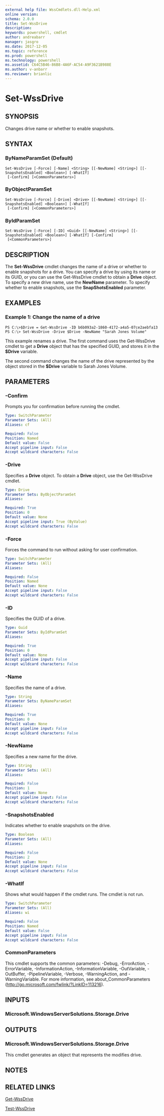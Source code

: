 ```yaml
---
external help file: WssCmdlets.dll-Help.xml
online version: 
schema: 2.0.0
title: Set-WssDrive
description: 
keywords: powershell, cmdlet
author: andreabarr
manager: jasgro
ms.date: 2017-12-05
ms.topic: reference
ms.prod: powershell
ms.technology: powershell
ms.assetid: C64C5B46-86B8-4A6F-AC54-A9F3621B988E
ms.author: v-anbarr
ms.reviewer: brianlic
---
```


# Set-WssDrive

## SYNOPSIS
Changes drive name or whether to enable snapshots.

## SYNTAX

### ByNameParamSet (Default)
```
Set-WssDrive [-Force] [-Name] <String> [[-NewName] <String>] [[-SnapshotsEnabled] <Boolean>] [-WhatIf]
 [-Confirm] [<CommonParameters>]
```

### ByObjectParamSet
```
Set-WssDrive [-Force] [-Drive] <Drive> [[-NewName] <String>] [[-SnapshotsEnabled] <Boolean>] [-WhatIf]
 [-Confirm] [<CommonParameters>]
```

### ByIdParamSet
```
Set-WssDrive [-Force] [-ID] <Guid> [[-NewName] <String>] [[-SnapshotsEnabled] <Boolean>] [-WhatIf] [-Confirm]
 [<CommonParameters>]
```

## DESCRIPTION
The **Set-WssDrive** cmdlet changes the name of a drive or whether to enable snapshots for a drive.
You can specify a drive by using its name or its GUID, or you can use the Get-WssDrive cmdlet to obtain a **Drive** object.
To specify a new drive name, use the **NewName** parameter.
To specify whether to enable snapshots, use the **SnapShotsEnabled** parameter.

## EXAMPLES

### Example 1: Change the name of a drive
```
PS C:\>$Drive = Get-WssDrive -ID b6b093a2-1860-4172-a4a5-07ce2aebfa13
PS C:\> Set-WssDrive -Drive $Drive -NewName "Sarah Jones Volume"
```

This example renames a drive.
The first command uses the Get-WssDrive cmdlet to get a **Drive** object that has the specified GUID, and stores it in the **$Drive** variable.

The second command changes the name of the drive represented by the object stored in the **$Drive** variable to Sarah Jones Volume.

## PARAMETERS

### -Confirm
Prompts you for confirmation before running the cmdlet.

```yaml
Type: SwitchParameter
Parameter Sets: (All)
Aliases: cf

Required: False
Position: Named
Default value: False
Accept pipeline input: False
Accept wildcard characters: False
```

### -Drive
Specifies a **Drive** object.
To obtain a **Drive** object, use the Get-WssDrive cmdlet.

```yaml
Type: Drive
Parameter Sets: ByObjectParamSet
Aliases: 

Required: True
Position: 0
Default value: None
Accept pipeline input: True (ByValue)
Accept wildcard characters: False
```

### -Force
Forces the command to run without asking for user confirmation.

```yaml
Type: SwitchParameter
Parameter Sets: (All)
Aliases: 

Required: False
Position: Named
Default value: None
Accept pipeline input: False
Accept wildcard characters: False
```

### -ID
Specifies the GUID of a drive.

```yaml
Type: Guid
Parameter Sets: ByIdParamSet
Aliases: 

Required: True
Position: 0
Default value: None
Accept pipeline input: False
Accept wildcard characters: False
```

### -Name
Specifies the name of a drive.

```yaml
Type: String
Parameter Sets: ByNameParamSet
Aliases: 

Required: True
Position: 0
Default value: None
Accept pipeline input: False
Accept wildcard characters: False
```

### -NewName
Specifies a new name for the drive.

```yaml
Type: String
Parameter Sets: (All)
Aliases: 

Required: False
Position: 1
Default value: None
Accept pipeline input: False
Accept wildcard characters: False
```

### -SnapshotsEnabled
Indicates whether to enable snapshots on the drive.

```yaml
Type: Boolean
Parameter Sets: (All)
Aliases: 

Required: False
Position: 2
Default value: None
Accept pipeline input: False
Accept wildcard characters: False
```

### -WhatIf
Shows what would happen if the cmdlet runs.
The cmdlet is not run.

```yaml
Type: SwitchParameter
Parameter Sets: (All)
Aliases: wi

Required: False
Position: Named
Default value: False
Accept pipeline input: False
Accept wildcard characters: False
```

### CommonParameters
This cmdlet supports the common parameters: -Debug, -ErrorAction, -ErrorVariable, -InformationAction, -InformationVariable, -OutVariable, -OutBuffer, -PipelineVariable, -Verbose, -WarningAction, and -WarningVariable. For more information, see about_CommonParameters (http://go.microsoft.com/fwlink/?LinkID=113216).

## INPUTS

### Microsoft.WindowsServerSolutions.Storage.Drive

## OUTPUTS

### Microsoft.WindowsServerSolutions.Storage.Drive
This cmdlet generates an object that represents the modifies drive.

## NOTES

## RELATED LINKS

[Get-WssDrive](./Get-WssDrive.md)

[Test-WssDrive](./Test-WssDrive.md)

